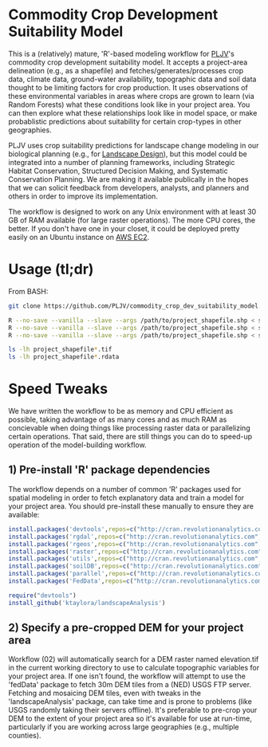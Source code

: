 # Commodity Crop Development Suitability Model
This is a (relatively) mature, 'R'-based modeling workflow for [PLJV](http://pljv.org)'s commodity crop development suitability model.  It accepts a project-area delineation (e.g., as a shapefile) and fetches/generates/processes crop data, climate data, ground-water availability, topographic data and soil data thought to be limiting factors for crop production.  It uses observations of these environmental variables in areas where crops are grown to learn (via Random Forests) what these conditions look like in your project area.  You can then explore what these relationships look like in model space, or make probablistic predictions about suitability for certain crop-types in other geographies.  

PLJV uses crop suitability predictions for landscape change modeling in our biological planning (e.g., for [Landscape Design](http://pljv.org/for-habitat-partners/landscape-design/)), but this model could be integrated into a number of planning frameworks, including Strategic Habitat Conservation, Structured Decision Making, and Systematic Conservation Planning. We are making it available publically in the hopes that we can solicit feedback from developers, analysts, and planners and others in order to improve its implementation. 

The workflow is designed to work on any Unix environment with at least 30 GB of RAM available (for large raster operations).  The more CPU cores, the better. If you don't have one in your closet, it could be deployed pretty easily on an Ubuntu instance on [AWS EC2](https://aws.amazon.com/ec2/ "I'm fairly cheap"). 

# Usage (tl;dr)
From BASH:
``` bash
git clone https://github.com/PLJV/commodity_crop_dev_suitability_model.git

R --no-save --vanilla --slave --args /path/to/project_shapefile.shp < src/01_Process_NASS_imagery.R
R --no-save --vanilla --slave --args /path/to/project_shapefile.shp < src/02_Prepare_explanatory_data.R
R --no-save --vanilla --slave --args /path/to/project_shapefile.shp < src/03_Train_Random_Forest.R

ls -lh project_shapefile*.tif
ls -lh project_shapefile*.rdata
```
# Speed Tweaks
We have written the workflow to be as memory and CPU efficient as possible, taking advantage of as many cores and as much RAM as concievable when doing things like processing raster data or parallelizing certain operations.  That said, there are still things you can do to speed-up operation of the model-building workflow.

## 1) Pre-install 'R' package dependencies
The workflow depends on a number of common 'R' packages used for spatial modeling in order to fetch explanatory data and train a model for your project area. You should pre-install these manually to ensure they are available:
``` r
install.packages('devtools',repos=c("http://cran.revolutionanalytics.com","http://cran.us.r-project.org"))
install.packages('rgdal',repos=c("http://cran.revolutionanalytics.com","http://cran.us.r-project.org"))
install.packages('rgeos',repos=c("http://cran.revolutionanalytics.com","http://cran.us.r-project.org"))
install.packages('raster',repos=c("http://cran.revolutionanalytics.com","http://cran.us.r-project.org"))
install.packages('utils',repos=c("http://cran.revolutionanalytics.com","http://cran.us.r-project.org"))
install.packages('soilDB',repos=c("http://cran.revolutionanalytics.com","http://cran.us.r-project.org"))
install.packages('parallel',repos=c("http://cran.revolutionanalytics.com","http://cran.us.r-project.org"))
install.packages('FedData',repos=c("http://cran.revolutionanalytics.com","http://cran.us.r-project.org"))

require("devtools")
install_github('ktaylora/landscapeAnalysis')
```
## 2) Specify a pre-cropped DEM for your project area
Workflow (02) will automatically search for a DEM raster named elevation.tif in the current working directory to use to calculate topographic variables for your project area. If one isn't found, the workflow will attempt to use the 'fedData' package to fetch 30m DEM tiles from a (NED) USGS FTP server.  Fetching and mosaicing DEM tiles, even with tweaks in the 'landscapeAnalysis' package, can take time and is prone to problems (like USGS randomly taking their servers offline).  It's preferable to pre-crop your DEM to the extent of your project area so it's available for use at run-time, particularly if you are working across large geographies (e.g., multiple counties).
